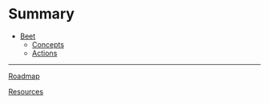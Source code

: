 # Summary
<!-- https://rust-lang.github.io/mdBook/format/summary.html -->
- [Beet](./index.md)
	- [Concepts](./concepts.md)
	- [Actions](./actions.md)

---
<!-- [Changelog](./misc/roadmap.md) -->

[Roadmap](./misc/roadmap.md)

[Resources](./misc/resources.md)

<!-- [Contributing](./misc/contributing.md) -->